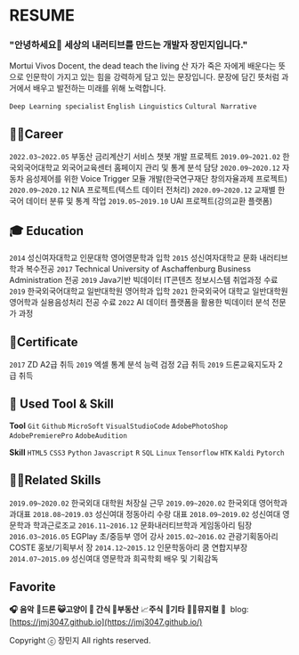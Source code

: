 # RESUME

### "안녕하세요👋 세상의 내러티브를 만드는 개발자 장민지입니다."

Mortui Vivos Docent,  the dead teach the living
산 자가 죽은 자에게 배운다는 뜻으로 인문학이 가지고 있는 힘을 강력하게 담고 있는 문장입니다. 
문장에 담긴 뜻처럼 과거에서 배우고 발전하는 미래를 위해 노력합니다. 

`Deep Learning specialist` `English Linguistics` `Cultural Narrative` 


## **👩‍💻Career**

`2022.03~2022.05` 부동산 금리계산기 서비스 챗봇 개발 프로젝트
`2019.09~2021.02` 한국외국어대학교 외국어교육센터 홈페이지 관리 및 통계 분석 담당 
`2020.09~2020.12` 자동차 음성제어를 위한 Voice Trigger 모듈 개발(한국연구재단 창의자율과제 프로젝트)
`2020.09~2020.12` NIA 프로젝트(텍스트 데이터 전처리) 
`2020.09~2020.12` 교재별 한국어 데이터 분류 및 통계 작업
`2019.05~2019.10` UAI 프로젝트(강의교환 플랫폼) 

## **🎓 Education**

`2014` 성신여자대학교 인문대학 영어영문학과 입학
`2015` 성신여자대학교 문화 내러티브 학과 복수전공
`2017` Technical University of Aschaffenburg Business Administration 전공
`2019` Java기반 빅데이터 IT콘텐츠 정보시스템 취업과정 수료
`2019` 한국외국어대학교 일반대학원 영어학과 입학
`2021` 한국외국어 대학교 일반대학원 영어학과 실용음성처리 전공 수료
`2022` AI 데이터 플랫폼을 활용한 빅데이터 분석 전문가 과정 

## 🧾Certificate

`2017` ZD A2급 취득
`2019` 엑셀 통계 분석 능력 검정 2급 취득
`2019` 드론교육지도자 2급 취득

## 📝 **Used Tool & Skill**

**Tool**
`Git` `Github` `MicroSoft` `VisualStudioCode`  `AdobePhotoShop` `AdobePremierePro` `AdobeAudition`

**Skill**
`HTML5` `CSS3` `Python` `Javascript` `R` `SQL` `Linux` `Tensorflow`  `HTK` `Kaldi` `Pytorch`

## 👩‍🚀**Related Skills**

`2019.09~2020.02` 한국외대 대학원 처장실 근무
`2019.09~2020.02` 한국외대 영어학과 과대표
`2018.08~2019.03` 성신여대 정동아리 수랑 대표
`2018.09~2019.02` 성신여대 영문학과 학과근로조교
`2016.11~2016.12` 문화내러티브학과 게임동아리 팀장
`2016.03~2016.05` EGPlay 초/중등부 영어 강사
`2015.02~2016.02` 관광기획동아리 COSTE 홍보/기획부서 장
`2014.12~2015.12` 인문학동아리 쿰 연합지부장
`2014.07~2015.09` 성신여대 영문학과 희곡학회 배우 및 기획감독

## Favorite
**🎧 음악** 🚁**드론  😺고양이 🍰 간식 🏡부동산** 📈**주식** 🎸**기타** 💃🏻**뮤지컬**
📝  blog: [https://jmj3047.github.io](https://jmj3047.github.io/)


Copyright ⓒ 장민지 All rights reserved.
